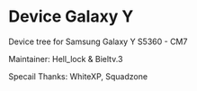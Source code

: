 Device Galaxy Y
===============

Device tree for Samsung Galaxy Y S5360 - CM7

Maintainer: Hell_lock & Bieltv.3

Specail Thanks: WhiteXP, Squadzone
